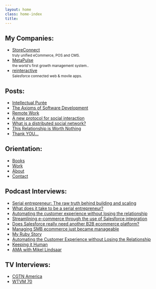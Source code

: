 ```yaml
---
layout: home
class: home-index
title: 
---
```


## My Companies:

* [StoreConnect](https://getstoreconnect.com/)<br><small>truly unified eCommerce, POS and CMS.</small>
* [MetaPulse](https://metapulse.com/)<br><small>the world's first growth management system..</small>
* [reinteractive](https://reinteractive.com/)<br><small>Salesforce connected web & movile apps.</small>

## Posts:

* [Intellectual Purée](/posts/2025-07-19-intellectual-puree)
* [The Axioms of Software Development](/posts/2021-03-06-The-Axioms-of-Software-Development)
* [Remote Work](/posts/2018-06-11-remote-work)
* [A new protocol for social interaction ](/posts/2010-09-18-a-new-protocol-for-social-interaction)
* [What is a distributed social network?](/posts/2010-09-17-what-is-a-distributed-social-network)
* [This Relationship is Worth Nothing](/posts/2010-06-13-this-relationship-is-worth-nothing)
* [Thank YOU...](/posts/2010-06-11-thank-YOU)

## Orientation:

* [Books](/books)
* [Work](/work)
* [About](/about)
* [Contact](/contact)

## Podcast Interviews:

* [Serial entrepreneur: The raw truth behind building and scaling](https://www.youtube.com/watch?v=TTinjWtV7LQ)
* [What does it take to be a serial entrepreneur?](https://www.youtube.com/watch?v=6cY-gP8A-OA)
* [Automating the customer experience without losing the relationship](https://www.youtube.com/watch?v=Jr6bMn6Rbg8)
* [Streamlining e-commerce through the use of Salesforce integration](https://open.spotify.com/episode/0wlCInfDrKizDRp5rmemRf)
* [Does Salesforce really need another B2B ecommerce platform?](https://www.youtube.com/watch?v=vYJXv-6nLvU)
* [Managing SMB ecommerce just became manageable](https://music.amazon.com/podcasts/f858624b-97d2-48b8-8399-9d940ee0c682/episodes/58251eba-694d-4ccd-81e5-086dd2d5b3df/customerland-managing-smb-ecommerce-just-became-manageable)
* [My Ruby Story](https://topenddevs.com/podcasts/my-ruby-story/episodes/mrs-034-mikel-lindsaar)
* [Automating the Customer Experience without Losing the Relationship](https://www.youtube.com/watch?v=4HY_Pfoq9dA&t=1s)
* [Keeping it Human](https://www.youtube.com/watch?v=nKb0cMNAIXM)
* [AMA with Mikel Lindsaar](https://www.youtube.com/watch?v=rJR21ZVAGZk)

## TV Interviews:

* [CGTN America](/interviews/cgtn-2024-01-23)
* [WTVM 70](/interviews/wtvm-70-2024-01-30)